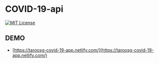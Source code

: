 # COVID-19-api

[![MIT License](https://img.shields.io/badge/license-MIT-blue.svg?style=flat)](https://github.com/recharts/recharts/raw/master/LICENSE)

## DEMO

- [https://taroosg-covid-19-app.netlify.com/](https://taroosg-covid-19-app.netlify.com/)
